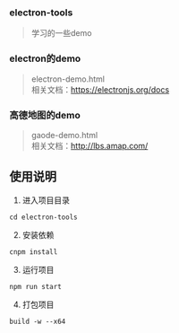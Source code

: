 ### electron-tools
> 学习的一些demo

### electron的demo
> electron-demo.html<br>
相关文档：https://electronjs.org/docs


### 高德地图的demo
> gaode-demo.html<br>
相关文档：http://lbs.amap.com/




## 使用说明

1. 进入项目目录
```
cd electron-tools
```

2. 安装依赖
```
cnpm install
```

3. 运行项目
```
npm run start
```

4. 打包项目
```
build -w --x64
```
